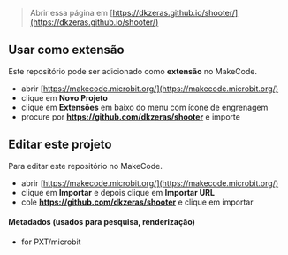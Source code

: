 
> Abrir essa página em [https://dkzeras.github.io/shooter/](https://dkzeras.github.io/shooter/)

## Usar como extensão

Este repositório pode ser adicionado como **extensão** no MakeCode.

* abrir [https://makecode.microbit.org/](https://makecode.microbit.org/)
* clique em **Novo Projeto**
* clique em **Extensões** em baixo do menu com ícone de engrenagem
* procure por **https://github.com/dkzeras/shooter** e importe

## Editar este projeto

Para editar este repositório no MakeCode.

* abrir [https://makecode.microbit.org/](https://makecode.microbit.org/)
* clique em **Importar** e depois clique em **Importar URL**
* cole **https://github.com/dkzeras/shooter** e clique em importar

#### Metadados (usados para pesquisa, renderização)

* for PXT/microbit
<script src="https://makecode.com/gh-pages-embed.js"></script><script>makeCodeRender("{{ site.makecode.home_url }}", "{{ site.github.owner_name }}/{{ site.github.repository_name }}");</script>
